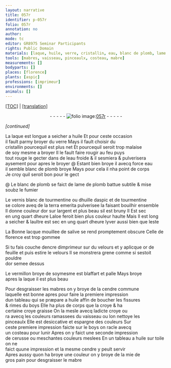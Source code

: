 ```yaml
---
layout: narrative
title: 057r
identifier: p-057r
folio: 057r
annotation: no
author:
mode: tc
editor: GR8975 Seminar Participants
rights: Public Domain
materials: [laque, huile, verre, cristallin, eau, blanc de plomb, lame de plomb, fumier, vernis blanc de tourmentine ou dhuille daspic et de tourmentine, tourmentine, huille daspic, terra emerita, argent, aloe, lacque, salive, encre dimprimeur, velours, or de feuille, pouldre dor, vermillon, mabres, cendre commune, boys, croye, cerusse, toile, cendre, mie de gros pain, mabre]
tools: [mabres, vaisseau, pinceaulx, costeau, mabre]
measurements: []
bodyparts: []
places: [florence]
plants: [aspic]
professions: [imprimeur]
environments: []
animals: []
---
```


<p><a href="{{ site.baseurl }}/diplomatic/">[TOC]</a> | <a href="{{ site.baseurl }}/texts/p-057r_tl/" target="_blank">[translation]</a></p><div class="folio" align="center">- - - - - <a href="http://gallica.bnf.fr/ark:/12148/btv1b10500001g/f119.image" target="_blank"><img src="https://cu-mkp.github.io/2017-workshop-edition/assets/photo-icon.png" alt="folio image: " style="display:inline-block; margin-bottom:-3px;"/>057r</a> - - - - - </div>  
 
*[continued]*
  
 La <span class="m">laque</span> est longue a seicher a <span class="m">huile</span> Et pour ceste occasion<br/> il fault parmy broyer du <span class="m">verre</span> Mays il fault choisir du<br/> <span class="m">cristallin</span> pourcequil est plus net Et pourcequil seroit trop malaise<br/> de soy mesme a broyer Il le fault faire rougir au feu puys<br/> tout rouge le gecter dans de l<span class="m">eau</span> froide & il sesmiera & pulverisera<br/> aysement pour apres le broyer @ Estant bien broye <span class="del">il</span> avecq force <span class="m">eau</span><br/> il semble <span class="m">blanc de plomb</span> broye Mays pour cela il nha point de corps<br/> Je croy quil seroit bon pour le gect
 
 @ Le <span class="m">blanc de plomb</span> se faict de <span class="m">lame de plomb</span> battue subtile & mise<br/> soubz le <span class="m">fumier</span>
 
 Le <span class="m">vernis blanc de <span class="m">tourmentine</span> ou d<span class="m">huille d<span class="pa">aspic</span></span> et de <span class="m">tourmentine</span></span><br/> se colore aveq de la <span class="m">terra emerita</span> pulverisee la faisant bouilhir ensemble<br/> Il donne couleur dor sur l<span class="m">argent</span> et plus beau sil est bruny Il Est sec<br/> en <span class="tmp">ung quart dheure</span> L<span class="m">aloe</span> feroit bien plus couleur haulte Mais Il est long<br/> a seicher & laultre est sec en <span class="tmp">ung quart dheure</span> <span class="tmp">lyver</span> aussi bien que <span class="tmp">leste</span>
 
 La Bonne <span class="m">lacque</span> mouillee de <span class="m">salive</span> se rend promptement obscure Celle de<br/> <span class="pl">florence</span> est trop gommee
 
 Si tu fais couche d<span class="m">encre d<span class="pro">imprimeur</span></span> sur du <span class="m">velours</span> et y aplicque <span class="m">or de<br/> feuille</span> et puis estire le <span class="m">velours</span> Il se monstrera grene comme si sestoit <span class="m">pouldre<br/> dor</span> semee dessus
 
 Le <span class="m">vermillon</span> broye de soymesme est blaffart et palle Mays broye<br/> apres la <span class="m">laque</span> il est plus beau
 
 Pour desgraisser les <span class="tl"><span class="m">mabres</span></span> on y broye de la <span class="m">cendre commune</span><br/> laquelle est bonne apres pour faire la premiere impression<br/> dun tableau qui se præpare a <span class="m">huile</span> affin de boucher les fissures<br/> & rimes du <span class="m">boys</span> Elle ha plus de corps que la <span class="m">croye</span> & ha<br/> certaine <span class="del"><span class="m">croye</span></span> graisse On la mesle avecq ladicte <span class="m">croye</span> ou<br/> <span class="del">ra</span> avecq les couleurs ramassees du <span class="tl">vaisseau</span> ou lon nettoye les<br/> <span class="tl">pinceaulx</span> Elle est desiccative et espargne des couleurs <span class="del">Sur</span><br/> ceste premiere impression faicte sur le <span class="m">boys</span> on racle avecq<br/> un <span class="tl">costeau</span> pour lunir Apres on y faict une seconde impression<br/> de <span class="m">cerusse</span> ou <span class="add">meschantes</span> couleurs meslees En un tableau a <span class="m">huile</span> <span class="add">sur <span class="m">toile</span></span> on ne<br/> faict quune impression et la mesme <span class="m">cendre</span> y peult servir<br/> Apres aussy quon ha broye une couleur on y broye de la <span class="m">mie de<br/> gros pain</span> pour desgraisser le <span class="tl"><span class="m">mabre</span></span>
 
